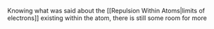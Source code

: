 Knowing what was said about the [[Repulsion Within Atoms|limits of electrons]] existing within the atom, there is still some room for more